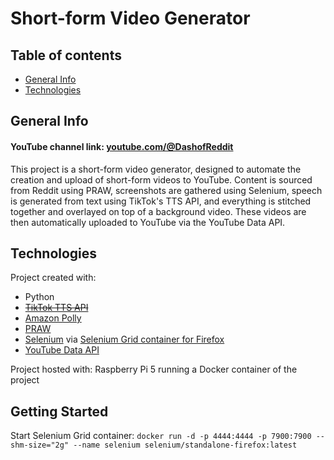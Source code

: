 # Short-form Video Generator

## Table of contents
* [General Info](#general-info)
* [Technologies](#technologies)

## General Info
#### YouTube channel link: [youtube.com/@DashofReddit](https://www.youtube.com/@DashofReddit)
This project is a short-form video generator, designed to automate the creation and upload of short-form videos to YouTube. Content is sourced from Reddit using PRAW, screenshots are gathered using Selenium, speech is generated from text using TikTok's TTS API, and everything is stitched together and overlayed on top of a background video. These videos are then automatically uploaded to YouTube via the YouTube Data API.
	
## Technologies
Project created with:
* Python
* ~~[TikTok TTS API](https://github.com/oscie57/tiktok-voice)~~
* [Amazon Polly](https://aws.amazon.com/polly/)
* [PRAW](https://praw.readthedocs.io/en/stable/)
* [Selenium](https://www.selenium.dev/) via [Selenium Grid container for Firefox](https://hub.docker.com/r/selenium/standalone-firefox)
* [YouTube Data API](https://developers.google.com/youtube/v3)

Project hosted with: Raspberry Pi 5 running a Docker container of the project

## Getting Started
Start Selenium Grid container: `docker run -d -p 4444:4444 -p 7900:7900 --shm-size="2g" --name selenium selenium/standalone-firefox:latest`